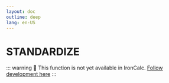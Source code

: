 ```yaml
---
layout: doc
outline: deep
lang: en-US
---
```


# STANDARDIZE

::: warning
🚧 This function is not yet available in IronCalc.
[Follow development here](https://github.com/ironcalc/IronCalc/labels/Functions)
:::